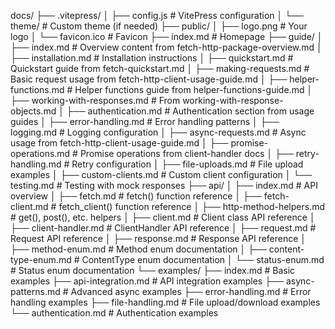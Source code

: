 docs/
├── .vitepress/
│   ├── config.js            # VitePress configuration
│   └── theme/               # Custom theme (if needed)
├── public/
│   ├── logo.png             # Your logo
│   └── favicon.ico          # Favicon
├── index.md                 # Homepage
├── guide/
│   ├── index.md             # Overview content from fetch-http-package-overview.md
│   ├── installation.md      # Installation instructions
│   ├── quickstart.md        # Quickstart guide from fetch-quickstart.md
│   ├── making-requests.md   # Basic request usage from fetch-http-client-usage-guide.md
│   ├── helper-functions.md  # Helper functions guide from helper-functions-guide.md
│   ├── working-with-responses.md  # From working-with-response-objects.md
│   ├── authentication.md    # Authentication section from usage guides
│   ├── error-handling.md    # Error handling patterns
│   ├── logging.md           # Logging configuration
│   ├── async-requests.md    # Async usage from fetch-http-client-usage-guide.md
│   ├── promise-operations.md # Promise operations from client-handler docs
│   ├── retry-handling.md    # Retry configuration
│   ├── file-uploads.md      # File upload examples
│   ├── custom-clients.md    # Custom client configuration
│   └── testing.md           # Testing with mock responses
├── api/
│   ├── index.md             # API overview
│   ├── fetch.md             # fetch() function reference
│   ├── fetch-client.md      # fetch_client() function reference
│   ├── http-method-helpers.md # get(), post(), etc. helpers
│   ├── client.md            # Client class API reference
│   ├── client-handler.md    # ClientHandler API reference
│   ├── request.md           # Request API reference
│   ├── response.md          # Response API reference
│   ├── method-enum.md       # Method enum documentation
│   ├── content-type-enum.md # ContentType enum documentation
│   └── status-enum.md       # Status enum documentation
└── examples/
    ├── index.md             # Basic examples
    ├── api-integration.md   # API integration examples
    ├── async-patterns.md    # Advanced async examples
    ├── error-handling.md    # Error handling examples
    ├── file-handling.md     # File upload/download examples
    └── authentication.md    # Authentication examples
